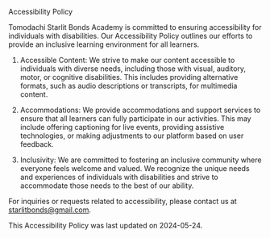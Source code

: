 Accessibility Policy

Tomodachi Starlit Bonds Academy is committed to ensuring accessibility for individuals with disabilities. Our Accessibility Policy outlines our efforts to provide an inclusive learning environment for all learners.

1. Accessible Content: We strive to make our content accessible to individuals with diverse needs, including those with visual, auditory, motor, or cognitive disabilities. This includes providing alternative formats, such as audio descriptions or transcripts, for multimedia content.

2. Accommodations: We provide accommodations and support services to ensure that all learners can fully participate in our activities. This may include offering captioning for live events, providing assistive technologies, or making adjustments to our platform based on user feedback.

3. Inclusivity: We are committed to fostering an inclusive community where everyone feels welcome and valued. We recognize the unique needs and experiences of individuals with disabilities and strive to accommodate those needs to the best of our ability.

For inquiries or requests related to accessibility, please contact us at starlitbonds@gmail.com.

This Accessibility Policy was last updated on 2024-05-24.
